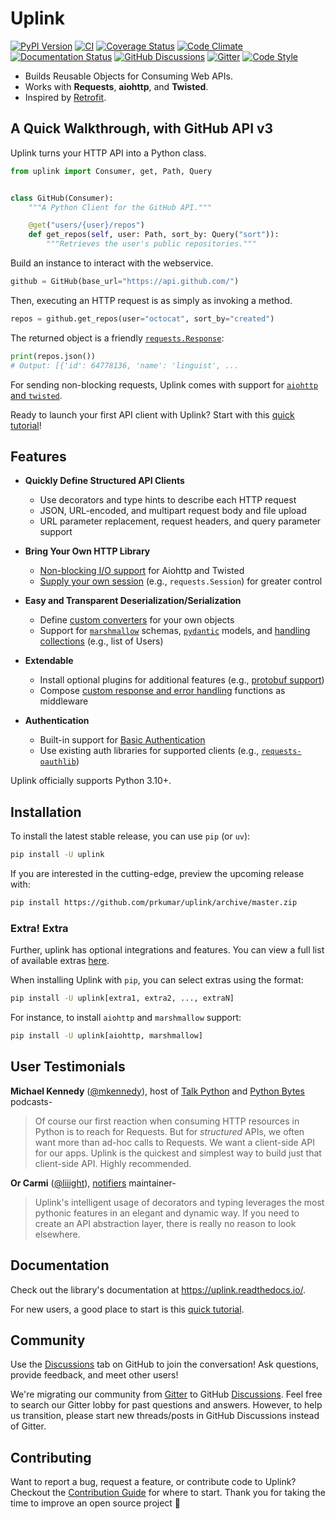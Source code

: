 # Uplink

[![PyPI Version](https://img.shields.io/pypi/v/uplink.svg)](https://pypi.python.org/pypi/uplink)
[![CI](https://img.shields.io/github/actions/workflow/status/prkumar/uplink/ci.yml?branch=master&logo=github&label=CI)](https://github.com/prkumar/uplink/actions?query=event%3Apush+branch%master+workflow%3ACI)
[![Coverage Status](https://img.shields.io/codecov/c/github/prkumar/uplink.svg)](https://codecov.io/gh/prkumar/uplink)
[![Code Climate](https://api.codeclimate.com/v1/badges/d5c5666134763ff1d6c0/maintainability)](https://codeclimate.com/github/prkumar/uplink/maintainability)
[![Documentation Status](https://readthedocs.org/projects/uplink/badge/?version=latest)](http://uplink.readthedocs.io/en/latest/?badge=latest)
[![GitHub Discussions](https://img.shields.io/github/discussions/prkumar/uplink.png)](https://github.com/prkumar/uplink/discussions)
[![Gitter](https://badges.gitter.im/python-uplink/Lobby.svg)](https://gitter.im/python-uplink/Lobby?utm_source=badge&utm_medium=badge&utm_campaign=pr-badge&utm_content=badge)
[![Code Style](https://img.shields.io/badge/code%20style-black-000000.svg)](https://github.com/ambv/black)

- Builds Reusable Objects for Consuming Web APIs.
- Works with **Requests**, **aiohttp**, and **Twisted**.
- Inspired by [Retrofit](http://square.github.io/retrofit/).

## A Quick Walkthrough, with GitHub API v3

Uplink turns your HTTP API into a Python class.

```python
from uplink import Consumer, get, Path, Query


class GitHub(Consumer):
    """A Python Client for the GitHub API."""

    @get("users/{user}/repos")
    def get_repos(self, user: Path, sort_by: Query("sort")):
        """Retrieves the user's public repositories."""
```

Build an instance to interact with the webservice.

```python
github = GitHub(base_url="https://api.github.com/")
```

Then, executing an HTTP request is as simply as invoking a method.

```python
repos = github.get_repos(user="octocat", sort_by="created")
```

The returned object is a friendly [`requests.Response`](http://docs.python-requests.org/en/master/api/#requests.Response):

```python
print(repos.json())
# Output: [{'id': 64778136, 'name': 'linguist', ...
```

For sending non-blocking requests, Uplink comes with support for [`aiohttp` and `twisted`](https://github.com/prkumar/uplink/tree/master/examples/async-requests).

Ready to launch your first API client with Uplink? Start with this [quick tutorial](https://uplink.readthedocs.io/en/latest/user/quickstart.html)!

## Features

- **Quickly Define Structured API Clients**
  - Use decorators and type hints to describe each HTTP request
  - JSON, URL-encoded, and multipart request body and file upload
  - URL parameter replacement, request headers, and query parameter support

- **Bring Your Own HTTP Library**
  - [Non-blocking I/O support](https://github.com/prkumar/uplink/tree/master/examples/async-requests) for Aiohttp and Twisted
  - [Supply your own session](https://uplink.readthedocs.io/en/latest/user/clients.html#swapping-out-the-default-http-session) (e.g., `requests.Session`) for greater control

- **Easy and Transparent Deserialization/Serialization**
  - Define [custom converters](https://uplink.readthedocs.io/en/latest/user/serialization.html#custom-json-deserialization) for your own objects
  - Support for [`marshmallow`](https://github.com/prkumar/uplink/tree/master/examples/marshmallow) schemas, [`pydantic`](https://pydantic-docs.helpmanual.io/) models, and [handling collections](https://uplink.readthedocs.io/en/latest/user/serialization.html#converting-collections) (e.g., list of Users)

- **Extendable**
  - Install optional plugins for additional features (e.g., [protobuf support](https://github.com/prkumar/uplink-protobuf))
  - Compose [custom response and error handling](https://uplink.readthedocs.io/en/latest/user/quickstart.html#response-and-error-handling) functions as middleware

- **Authentication**
  - Built-in support for [Basic Authentication](https://uplink.readthedocs.io/en/latest/user/auth.html#basic-authentication)
  - Use existing auth libraries for supported clients (e.g., [`requests-oauthlib`](https://github.com/requests/requests-oauthlib))

Uplink officially supports Python 3.10+.

## Installation

To install the latest stable release, you can use `pip` (or `uv`):

```bash
pip install -U uplink
```

If you are interested in the cutting-edge, preview the upcoming release with:

```bash
pip install https://github.com/prkumar/uplink/archive/master.zip
```

### Extra! Extra

Further, uplink has optional integrations and features. You can view a full list of available extras [here](https://uplink.readthedocs.io/en/latest/user/install.html#extras).

When installing Uplink with `pip`, you can select extras using the format:

```bash
pip install -U uplink[extra1, extra2, ..., extraN]
```

For instance, to install `aiohttp` and `marshmallow` support:

```bash
pip install -U uplink[aiohttp, marshmallow]
```

## User Testimonials

**Michael Kennedy** ([@mkennedy](https://twitter.com/mkennedy)), host of [Talk Python](https://twitter.com/TalkPython) and [Python Bytes](https://twitter.com/pythonbytes) podcasts-

> Of course our first reaction when consuming HTTP resources in Python is to reach for Requests. But for *structured* APIs, we often want more than ad-hoc calls to Requests. We want a client-side API for our apps. Uplink is the quickest and simplest way to build just that client-side API. Highly recommended.

**Or Carmi** ([@liiight](https://github.com/liiight)), [notifiers](https://github.com/notifiers/notifiers) maintainer-

> Uplink's intelligent usage of decorators and typing leverages the most pythonic features in an elegant and dynamic way. If you need to create an API abstraction layer, there is really no reason to look elsewhere.

## Documentation

Check out the library's documentation at <https://uplink.readthedocs.io/>.

For new users, a good place to start is this [quick tutorial](https://uplink.readthedocs.io/en/latest/user/quickstart.html).

## Community

Use the [Discussions](https://github.com/prkumar/uplink/discussions) tab on GitHub to join the conversation! Ask questions, provide feedback, and meet other users!

We're migrating our community from [Gitter](https://gitter.im/python-uplink/Lobby) to GitHub [Discussions](https://github.com/prkumar/uplink/discussions). Feel free to search our Gitter lobby for past questions and answers. However, to help us transition, please start new threads/posts in GitHub Discussions instead of Gitter.

## Contributing

Want to report a bug, request a feature, or contribute code to Uplink? Checkout the [Contribution Guide](https://github.com/prkumar/uplink/blob/master/CONTRIBUTING.md) for where to start.
Thank you for taking the time to improve an open source project 💜

